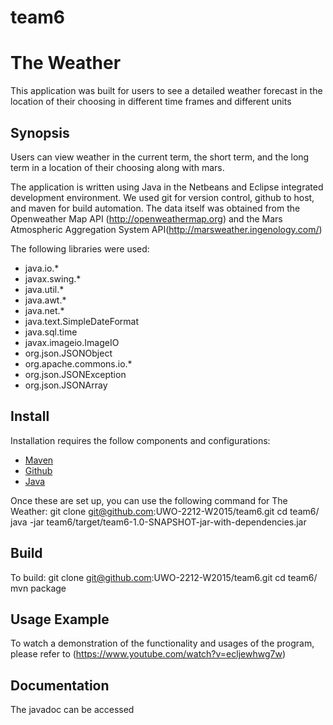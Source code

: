 # team6
# The Weather
This application was built for users to see a detailed weather forecast in the location of their choosing in different time frames and different units

## Synopsis
Users can view weather in the current term, the short term, and the long term in a location of their choosing along with mars.

The application is written using Java in the Netbeans and Eclipse integrated development environment. We used git for version control, github to host, and maven for build automation. The data itself was obtained from the Openweather Map API (http://openweathermap.org) and the Mars Atmospheric Aggregation System API(http://marsweather.ingenology.com/)

The following libraries were used:
- java.io.*
- javax.swing.*
- java.util.*
- java.awt.*
- java.net.*
- java.text.SimpleDateFormat
- java.sql.time
- javax.imageio.ImageIO
- org.json.JSONObject
- org.apache.commons.io.*
- org.json.JSONException
- org.json.JSONArray

## Install

Installation requires the follow components and configurations:
- [Maven](https://maven.apache.org/)
- [Github](https://github.com/)
- [Java](https://www.java.com/en/)

Once these are set up, you can use the following command for The Weather:
git clone git@github.com:UWO-2212-W2015/team6.git
cd team6/
java -jar team6/target/team6-1.0-SNAPSHOT-jar-with-dependencies.jar

## Build
To build:
git clone git@github.com:UWO-2212-W2015/team6.git
cd team6/
mvn package

## Usage Example

To watch a demonstration of the functionality and usages of the program, please refer to (https://www.youtube.com/watch?v=ecljewhwg7w)

## Documentation
The javadoc can be accessed 

